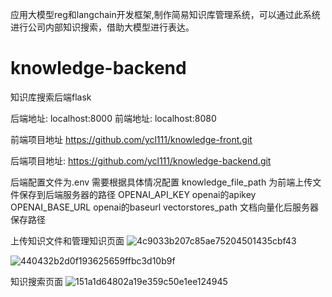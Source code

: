 应用大模型reg和langchain开发框架,制作简易知识库管理系统，可以通过此系统进行公司内部知识搜索，借助大模型进行表达。
# knowledge-backend
知识库搜索后端flask 

后端地址: localhost:8000 前端地址: localhost:8080

前端项目地址 https://github.com/ycl111/knowledge-front.git

后端项目地址: https://github.com/ycl111/knowledge-backend.git

后端配置文件为.env 需要根据具体情况配置
knowledge_file_path 为前端上传文件保存到后端服务器的路径
OPENAI_API_KEY openai的apikey
OPENAI_BASE_URL openai的baseurl
vectorstores_path 文档向量化后服务器保存路径

上传知识文件和管理知识页面
![4c9033b207c85ae75204501435cbf43](https://github.com/user-attachments/assets/99b2c8ec-53f8-4020-8efa-5da2cb23a1c5)


![440432b2d0f193625659ffbc3d10b9f](https://github.com/user-attachments/assets/78963880-55bd-42f8-a3e5-2e5e144423f8)




知识搜索页面
![151a1d64802a19e359c50e1ee124945](https://github.com/user-attachments/assets/737e3371-f2ed-4c8f-8ae0-ef2c29b16800)

